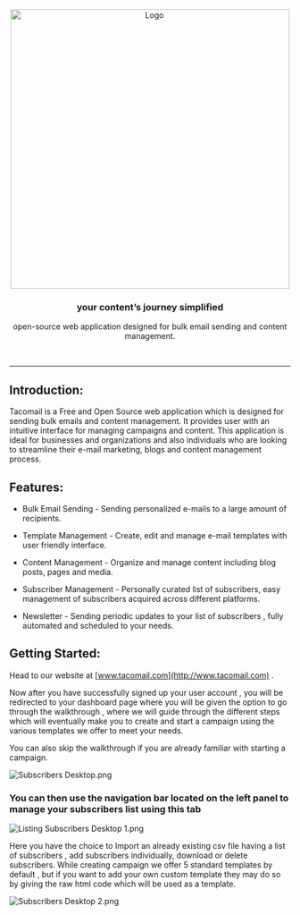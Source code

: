 <div align="center">
  <img src="attachements/tacomail.svg" width="500" alt="Logo"/><br/>
  <h3>your content’s journey simplified</h3>
  <p>open-source web application designed for bulk email sending and content management.
<!--   <p align="center"><a href="">s</a> · <a href="">d</a> · <a href="">a</a></p> 	 -->
</div>
<br />

---

## Introduction:

Tacomail is a Free and Open Source web application which is designed for sending bulk emails and content management. It provides user with an intuitive interface for managing campaigns and content. This application is ideal for businesses and organizations and also individuals who are looking to streamline their e-mail marketing, blogs and content management process.

## Features:

*   Bulk Email Sending - Sending personalized e-mails to a large amount of recipients.
    
*   Template Management - Create, edit and manage e-mail templates with user friendly interface.
    
*   Content Management - Organize and manage content including blog posts, pages and media.
    
*   Subscriber Management - Personally curated list of subscribers, easy management of subscribers acquired across different platforms.
    
*   Newsletter - Sending periodic updates to your list of subscribers , fully automated and scheduled to your needs.
    

## Getting Started:

Head to our website at [www.tacomail.com](http://www.tacomail.com) .

Now after you have successfully signed up your user account , you will be redirected to your dashboard page where you will be given the option to go through the walkthrough , where we will guide through the different steps which will eventually make you to create and start a campaign using the various templates we offer to meet your needs.

You can also skip the walkthrough if you are already familiar with starting a campaign.

![Subscribers Desktop.png](./attachments/Subscribers%20Desktop%20(1).png)

### You can then use the navigation bar located on the left panel to manage your subscribers list using this tab

![Listing Subscribers Desktop 1.png](./attachments/Listing%20Subscribers%20Desktop%20(1).png)

Here you have the choice to Import an already existing csv file having a list of subscribers , add subscribers individually, download or delete subscribers. While creating campaign we offer 5 standard templates by default , but if you want to add your own custom template they may do so by giving the raw html code which will be used as a template.

![Subscribers Desktop 2.png](./attachments/Subscribers%20Desktop%20(2).png)

